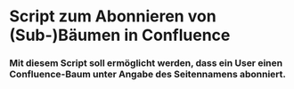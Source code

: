 # Script zum Abonnieren von (Sub-)Bäumen in Confluence #

### Mit diesem Script soll ermöglicht werden, dass ein User einen Confluence-Baum unter Angabe des Seitennamens abonniert. ### 
